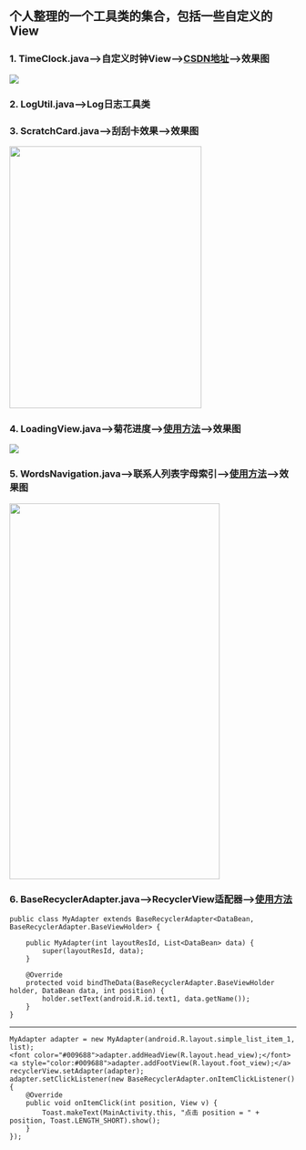 ## 个人整理的一个工具类的集合，包括一些自定义的View
### 1. TimeClock.java——>自定义时钟View——>[CSDN地址](http://blog.csdn.net/a_zhon/article/details/53027501)——>效果图

<img src="http://img.blog.csdn.net/20161105231805323" />

### 2. LogUtil.java——>Log日志工具类
### 3. ScratchCard.java——>刮刮卡效果——>效果图

<img src="http://img.blog.csdn.net/20161104233422147" width="337px" height="460px" />

### 4. LoadingView.java——>菊花进度——>[使用方法](http://blog.csdn.net/a_zhon/article/details/53143034)——>效果图
<img src="http://i.imgur.com/PGQ8CIt.gif" />

### 5. WordsNavigation.java——>联系人列表字母索引——>[使用方法](http://blog.csdn.net/a_zhon/article/details/53214849)——>效果图

<img width="369px" height="660px" src="http://img.blog.csdn.net/20161118122207199" /> 

### 6. BaseRecyclerAdapter.java——>RecyclerView适配器——>[使用方法](http://blog.csdn.net/a_zhon/article/details/66971369)

```
public class MyAdapter extends BaseRecyclerAdapter<DataBean, BaseRecyclerAdapter.BaseViewHolder> {

    public MyAdapter(int layoutResId, List<DataBean> data) {
        super(layoutResId, data);
    }

    @Override
    protected void bindTheData(BaseRecyclerAdapter.BaseViewHolder holder, DataBean data, int position) {
        holder.setText(android.R.id.text1, data.getName());
    }
}

```
---
```
MyAdapter adapter = new MyAdapter(android.R.layout.simple_list_item_1, list);
<font color="#009688">adapter.addHeadView(R.layout.head_view);</font>
<a style="color:#009688">adapter.addFootView(R.layout.foot_view);</a>
recyclerView.setAdapter(adapter);
adapter.setClickListener(new BaseRecyclerAdapter.onItemClickListener() {
    @Override
    public void onItemClick(int position, View v) {
        Toast.makeText(MainActivity.this, "点击 position = " + position, Toast.LENGTH_SHORT).show();
    }
});
```
